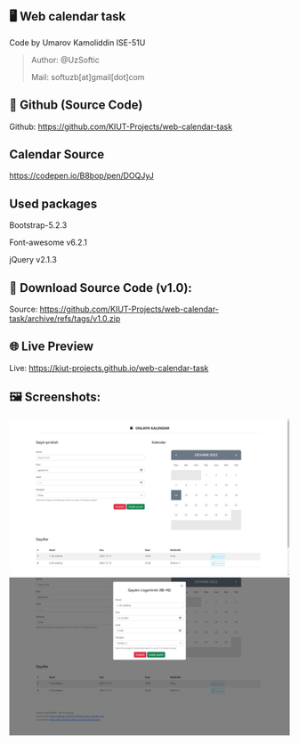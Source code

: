 ## 🖥 Web calendar task

Code by Umarov Kamoliddin ISE-51U

> Author: @UzSoftic
>
> Mail: softuzb[at]gmail[dot]com

## 🐙 Github (Source Code)
Github: https://github.com/KIUT-Projects/web-calendar-task

## Calendar Source
https://codepen.io/B8bop/pen/DOQJyJ

## Used packages
Bootstrap-5.2.3

Font-awesome v6.2.1

jQuery v2.1.3

## 📂 Download Source Code (v1.0):
Source: https://github.com/KIUT-Projects/web-calendar-task/archive/refs/tags/v1.0.zip

## 🌐 Live Preview
Live: https://kiut-projects.github.io/web-calendar-task

## 🖼 Screenshots:
![](.github/screenshot.png)
![](.github/screenshot-2.png)
